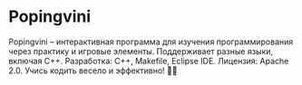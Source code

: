# Popingvini
Popingvini – интерактивная программа для изучения программирования через практику и игровые элементы. Поддерживает разные языки, включая C++. Разработка: C++, Makefile, Eclipse IDE. Лицензия: Apache 2.0. Учись кодить весело и эффективно! 🚀🐧
